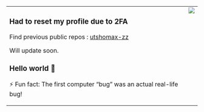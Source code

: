 
<table>
  <tr>
    <td valign="top">
      
### **Had to reset my profile due to 2FA**

Find previous public repos : [utshomax-zz](https://github.com/utshomax-zz)

Will update soon.

### Hello world 👋
⚡ Fun fact: The first computer “bug” was an actual real-life bug!
    </td>
    <td valign="top"><img src="https://my-stats-iota.vercel.app/api/top-langs?username=utshomax&exclude_repo=DPS-RP&layout=donut"/></td>
  </tr>
</table>
